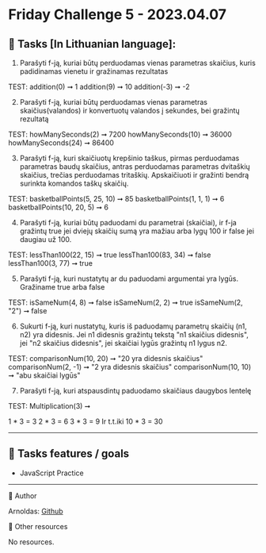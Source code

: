 # Friday Challenge 5 - 2023.04.07

## 🌟 Tasks [In Lithuanian language]:

1. Parašyti f-ją, kuriai būtų perduodamas vienas parametras skaičius, kuris
padidinamas vienetu ir gražinamas rezultatas

TEST:
addition(0) ➞ 1
addition(9) ➞ 10
addition(-3) ➞ -2


2. Parašyti f-ją, kuriai būtų perduodamas vienas parametras skaičius(valandos) 
ir  konvertuotų valandos į sekundes, bei gražintų rezultatą

TEST:
howManySeconds(2) ➞ 7200
howManySeconds(10) ➞ 36000
howManySeconds(24) ➞ 86400


3. Parašyti f-ją, kuri skaičiuotų krepšinio taškus, pirmas perduodamas parametras baudų skaičius, 
antras perduodamas parametras dvitaškių skaičius, trečias perduodamas tritaškių. 
Apskaičiuoti ir gražinti bendrą surinkta komandos taškų skaičių. 


TEST:
basketballPoints(5, 25, 10) ➞ 85
basketballPoints(1, 1, 1) ➞ 6
basketballPoints(10, 20, 5) ➞ 6


4. Parašyti f-ją, kuriai būtų paduodami du parametrai (skaičiai), ir f-ja gražintų true  jei dviejų skaičių
sumą yra mažiau arba lygų 100 ir false jei daugiau už 100. 

TEST:
lessThan100(22, 15) ➞ true
lessThan100(83, 34) ➞ false
lessThan100(3, 77) ➞ true


5. Parašyti f-ją, kuri nustatytų ar du paduodami argumentai yra lygūs. Gražiname true arba false

TEST:
isSameNum(4, 8) ➞ false
isSameNum(2, 2) ➞  true
isSameNum(2, "2") ➞ false


6. Sukurti f-ją, kuri nustatytų, kuris iš paduodamų parametrų skaičių (n1, n2) yra didesnis. 
Jei n1 didesnis gražintų tekstą "n1 skaičius didesnis", jei "n2 skaičius didesnis", 
jei skaičiai lygūs gražintų n1 lygus n2. 

TEST:
comparisonNum(10, 20) ➞ "20 yra didesnis skaičius"
comparisonNum(2, -1) ➞  "2 yra didesnis skaičius"
comparisonNum(10, 10) ➞ "abu skaičiai lygūs"


7. Parašyti f-ją, kuri atspausdintų paduodamo skaičiaus daugybos lentelę 

TEST:
Multiplication(3) ➞

1 * 3 = 3
2 * 3 = 6
3 * 3 = 9
Ir t.t.iki
10 * 3 = 30
___
## 🎯 Tasks features / goals

-  JavaScript Practice
___

🤖 Author

Arnoldas: [Github](https://github.com/MytherX)

🔗 Other resources

No resources.
